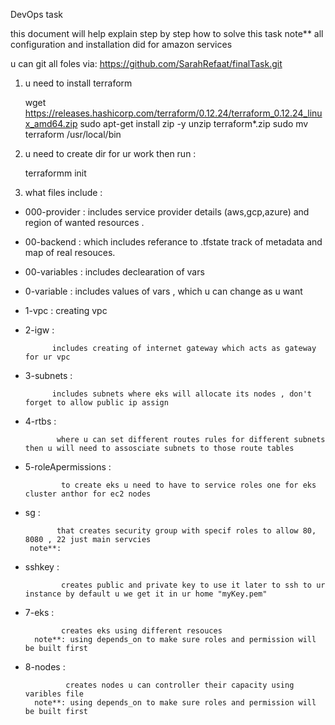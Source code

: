 DevOps task

   this document will help explain step by step how to solve this task 
   note** all configuration and installation did for amazon services 

   u can git all foles via: 
            https://github.com/SarahRefaat/finalTask.git
1) u need to install terraform
   
   wget https://releases.hashicorp.com/terraform/0.12.24/terraform_0.12.24_linux_amd64.zip
   sudo apt-get install zip -y
   unzip terraform*.zip
   sudo mv terraform /usr/local/bin

2) u need to create dir for ur work then run :

   terraformm init 

3) what files include :           

  - 000-provider :
              includes service provider details (aws,gcp,azure) and region of wanted resources .
  
  - 00-backend :
               which includes referance to .tfstate track of metadata and map of real resouces.

  - 00-variables :
               includes declearation of vars 
  
  - 0-variable :
               includes values of vars , which u can change as u want                 

  - 1-vpc :
              creating vpc 
  
  - 2-igw :
           
              includes creating of internet gateway which acts as gateway for ur vpc

  - 3-subnets :
     
              includes subnets where eks will allocate its nodes , don't forget to allow public ip assign

  - 4-rtbs :
    
               where u can set different routes rules for different subnets then u will need to assosciate subnets to those route tables
            
  - 5-roleApermissions :
       
                to create eks u need to have to service roles one for eks cluster anthor for ec2 nodes 
   
  - sg : 
      
               that creates security group with specif roles to allow 80, 8080 , 22 just main servcies
         note**:

  - sshkey :
   
                creates public and private key to use it later to ssh to ur instance by default u we get it in ur home "myKey.pem"

  - 7-eks :
      
                creates eks using different resouces 
          note**: using depends_on to make sure roles and permission will be built first
  
  - 8-nodes :
          
                 creates nodes u can controller their capacity using varibles file
          note**: using depends_on to make sure roles and permission will be built first

    
            

